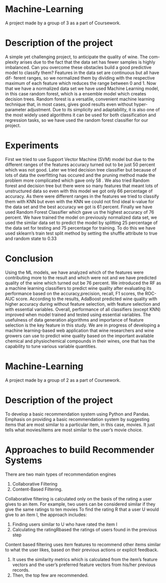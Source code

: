 # Machine-Learning
A project made by a group of 3 as a part of Coursework. 

# Description of the project
A simple yet challenging project, to anticipate the quality of wine. The com-
plexity arises due to the fact that the data set has fewer samples is highly
imbalanced. Can you overcome these obstacles build a good predictive model
to classify them? Features in the data set are continuous but all have dif-
ferent ranges, so we normalized them by dividing with the respective maximum
of each feature which reduces the range between 0 and 1. Now that we have a
normalized data set we have used Machine Learning model, in this case random
forest, which is a ensemble model which creates decision trees. Random forest
is a versatile, convenient machine learning technique that, in most cases, gives
good results even without hyper-parameter adjustment. Due to its simplicity
and adaptability, it is also one of the most widely used algorithms it can be used
for both classification and regression tasks, so we have used the random forest
classifier for our project.

# Experiments
First we tried to use Support Vector Machine (SVM) model but due to the
different ranges of the features accuracy turned out to be just 50 percent which
was not good. Later we tried decision tree classifier but because of lots of data
the overfitting has occured and the pruning method made the problem more
complicated which gave only 58 . We also tried Random forest and decision tree
but there were so many features that meant lots of unstructured data so even
with this model we got only 66 percentage of accuracy. As there were different
ranges in the features we tried to classify them with KNN but even with the
KNN we could not find ideal k-value for the data set and the best accuracy
we got is 61 percent. Finally we have used Random Forest Classifier which gave
us the highest accuracy of 76 percent. We have trained the model on previously
normalized data set, we used the similar data set to predict the model by
splitting 25 percentage of the data set for testing and 75 percentage for training.
To do this we have used sklearn’s train test split method by setting the shuffle
attribute to true and random state to 0.33

# Conclusion
Using the ML models, we have analyzed which of the features were contributing
more to the result and which were not and we have predicted quality of the wine
which turned out be 76 percent. We introduced the RF as a machine learning
classifiers to predict wine quality after evaluating its performance based on the
accuracy,precision, recall, F1 scores, the ROC-AUC score. According to the
results, AdaBoost predicted wine quality with higher accuracy during without
feature selection, with feature selection and with essential variables. Overall,
performance of all classifiers (except KNN) improved when model trained and
tested using essential variables. The usefulness of data generation algorithms
and importance of feature selection is the key feature in this study. We are in
progress of developing a machine learning-based web application that wine
researchers and wine growers can use to predict wine quality based on the
important available chemical and physiochemical compounds in their wines,
one that has the capability to tune various variable quantities.

# Machine-Learning
A project made by a group of 2 as a part of Coursework.

# Description of the project
To develop a basic recommendation system using Python and Pandas. 
Emphasis on providing a basic recommendation system by suggesting items that are most similar to a particular item, in this case, movies. It just tells what movies/items are most similar to the user’s movie choice.

# Approaches to build Recommender Systems
 There are two main types of recommendation engines
1. Collaborative Filtering
2.  Content-Based Filtering.

Collaborative filtering is calculated only on the basis of the rating a user gives to an item. For example, two users can be considered similar if they give the same ratings to ten movies To find the rating R that a user U would give to an item I, the approach includes:
1. Finding users similar to U who have rated the item I
2. Calculating the ratingRbased the ratings of users found in the previous step
   
 Content based filtering uses item features to recommend other items similar to what the user likes, based on their previous actions or explicit feedback.
1. It uses the similarity metrics which is calculated from the item’s feature vectors and the user’s preferred feature vectors from his/her previous records.
2. Then, the top few are recommended.
